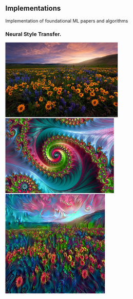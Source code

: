 ## Implementations
Implementation of foundational ML papers and algorithms


### Neural Style Transfer.

<div>
<img src="images/flower.jpg" width="350">
<img src="images/style2.jpg" width="338">
 <img src="images/generatedimage.png" width="310">
</div>
 &nbsp; &nbsp;&nbsp; &nbsp;&nbsp; &nbsp;&nbsp; &nbsp;
 
